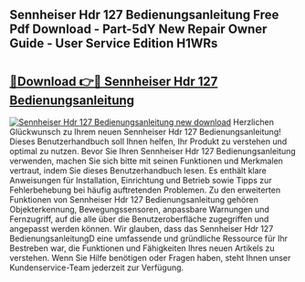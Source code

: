 ## Sennheiser Hdr 127 Bedienungsanleitung Free Pdf Download - Part-5dY New Repair Owner Guide - User Service Edition H1WRs

# <h2><a href="http://df4xy31.blite.top/?on=Sennheiser+Hdr+127+Bedienungsanleitung">🔗Download 👉🔴 Sennheiser Hdr 127 Bedienungsanleitung</a></h2>

[![Sennheiser Hdr 127 Bedienungsanleitung new download](https://i.imgur.com/lujVjoI.png)](http://df4xy31.blite.top/?on=Sennheiser+Hdr+127+Bedienungsanleitung)
Herzlichen Glückwunsch zu Ihrem neuen Sennheiser Hdr 127 Bedienungsanleitung! Dieses Benutzerhandbuch soll Ihnen helfen, Ihr Produkt zu verstehen und optimal zu nutzen. Bevor Sie Ihren Sennheiser Hdr 127 Bedienungsanleitung verwenden, machen Sie sich bitte mit seinen Funktionen und Merkmalen vertraut, indem Sie dieses Benutzerhandbuch lesen. Es enthält klare Anweisungen für Installation, Einrichtung und Betrieb sowie Tipps zur Fehlerbehebung bei häufig auftretenden Problemen. Zu den erweiterten Funktionen von Sennheiser Hdr 127 Bedienungsanleitung gehören Objekterkennung, Bewegungssensoren, anpassbare Warnungen und Fernzugriff, auf die alle über die Benutzeroberfläche zugegriffen und angepasst werden können. Wir glauben, dass das Sennheiser Hdr 127 BedienungsanleitungD eine umfassende und gründliche Ressource für Ihr Bestreben war, die Funktionen und Fähigkeiten Ihres neuen Artikels zu verstehen. Wenn Sie Hilfe benötigen oder Fragen haben, steht Ihnen unser Kundenservice-Team jederzeit zur Verfügung.
